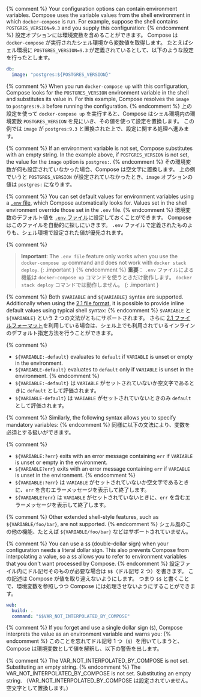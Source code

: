 {% comment %}
Your configuration options can contain environment variables. Compose uses the
variable values from the shell environment in which `docker-compose` is run. For
example, suppose the shell contains `POSTGRES_VERSION=9.3` and you supply this
configuration:
{% endcomment %}
設定オプションには環境変数を含めることができます。
Compose は `docker-compose` が実行されたシェル環境から変数値を取得します。
たとえばシェル環境に `POSTGRES_VERSION=9.3` が定義されているとして、以下のような設定を行ったとします。

```yaml
db:
  image: "postgres:${POSTGRES_VERSION}"
```

{% comment %}
When you run `docker-compose up` with this configuration, Compose looks for the
`POSTGRES_VERSION` environment variable in the shell and substitutes its value
in. For this example, Compose resolves the `image` to `postgres:9.3` before
running the configuration.
{% endcomment %}
上の設定を使って `docker-compose up` を実行すると、Compose はシェル環境内の環境変数 `POSTGRES_VERSION` を見にいき、その値を使って設定を置換します。
この例では `image` が `postgres:9.3` と置換された上で、設定に関する処理へ進みます。

{% comment %}
If an environment variable is not set, Compose substitutes with an empty
string. In the example above, if `POSTGRES_VERSION` is not set, the value for
the `image` option is `postgres:`.
{% endcomment %}
その環境変数が何も設定されていなかった場合、Compose は空文字に置換します。
上の例でいうと `POSTGRES_VERSION` が設定されていなかったとき、`image` オプションの値は `postgres:` になります。

{% comment %}
You can set default values for environment variables using a
[`.env` file](../env-file.md), which Compose automatically looks for. Values
set in the shell environment override those set in the `.env` file.
{% endcomment %}
環境変数のデフォルト値を [`.env` ファイル](../env-file.md)に設定しておくことができます。
Compose はこのファイルを自動的に探しにいきます。
`.env` ファイルで定義されたものよりも、シェル環境で設定された値が優先されます。

{% comment %}
> **Important**: The `.env file` feature only works when you use the
> `docker-compose up` command and does not work with `docker stack deploy`.
{: .important }
{% endcomment %}
> **重要**： `.env` ファイルによる機能は `docker-compose up` コマンドを使うときだけ動作します。
> `docker stack deploy` コマンドでは動作しません。
{: .important }

{% comment %}
Both `$VARIABLE` and `${VARIABLE}` syntax are supported. Additionally when using
the [2.1 file format](compose-versioning.md#version-21), it is possible to
provide inline default values using typical shell syntax:
{% endcomment %}
`$VARIABLE` と `${VARIABLE}` という 2 つの文法がともにサポートされます。
さらに [2.1 ファイルフォーマット](compose-versioning.md#version-21)を利用している場合は、シェル上でも利用されているインラインのデフォルト指定方法を行うことができます。

{% comment %}
- `${VARIABLE:-default}` evaluates to `default` if `VARIABLE` is unset or
  empty in the environment.
- `${VARIABLE-default}` evaluates to `default` only if `VARIABLE` is unset
  in the environment.
{% endcomment %}
- `${VARIABLE:-default}` は `VARIABLE` がセットされていないか空文字であるときに `default` として評価されます。
- `${VARIABLE-default}` は `VARIABLE` がセットされていないときのみ `default` として評価されます。

{% comment %}
Similarly, the following syntax allows you to specify mandatory variables:
{% endcomment %}
同様に以下の文法により、変数を必須とする扱いができます。

{% comment %}
- `${VARIABLE:?err}` exits with an error message containing `err` if
  `VARIABLE` is unset or empty in the environment.
- `${VARIABLE?err}` exits with an error message containing `err` if
  `VARIABLE` is unset in the environment.
{% endcomment %}
- `${VARIABLE:?err}` は `VARIABLE` がセットされていないか空文字であるときに、`err` を含むエラーメッセージを表示して終了します。
- `${VARIABLE?err}` は `VARIABLE` がセットされていないときに、`err` を含むエラーメッセージを表示して終了します。

{% comment %}
Other extended shell-style features, such as `${VARIABLE/foo/bar}`, are not
supported.
{% endcomment %}
シェル風のこの他の機能、たとえば `${VARIABLE/foo/bar}` などはサポートされていません。

{% comment %}
You can use a `$$` (double-dollar sign) when your configuration needs a literal
dollar sign. This also prevents Compose from interpolating a value, so a `$$`
allows you to refer to environment variables that you don't want processed by
Compose.
{% endcomment %}
設定ファイル内にドル記号そのものが必要な場合は `$$`（ドル記号 2 つ）を書きます。
この記述は Compose が値を取り違えないようにします。
つまり `$$` と書くことで、環境変数を参照しつつ Compose には処理させないようにすることができます。

```yaml
web:
  build: .
  command: "$$VAR_NOT_INTERPOLATED_BY_COMPOSE"
```

{% comment %}
If you forget and use a single dollar sign (`$`), Compose interprets the value
as an environment variable and warns you:
{% endcomment %}
このことを忘れてドル記号 1 つ（`$`）を用いてしまうと、Compose は環境変数として値を解釈し、以下の警告を出します。

{% comment %}
The VAR_NOT_INTERPOLATED_BY_COMPOSE is not set. Substituting an empty string.
{% endcomment %}
The VAR_NOT_INTERPOLATED_BY_COMPOSE is not set. Substituting an empty string.
（VAR_NOT_INTERPOLATED_BY_COMPOSE は設定されていません。空文字として置換します。）
